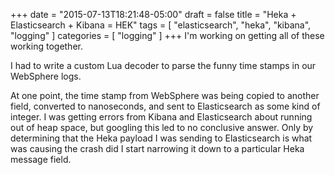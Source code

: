 +++
date = "2015-07-13T18:21:48-05:00"
draft = false
title = "Heka + Elasticsearch + Kibana = HEK"
tags = [ "elasticsearch", "heka", "kibana", "logging" ]
categories = [ "logging" ]
+++
I'm working on getting all of these working together.

I had to write a custom Lua decoder to parse the funny time stamps in our WebSphere logs.

At one point, the time stamp from WebSphere was being copied to another field, converted to nanoseconds, and sent to Elasticsearch as some kind of integer. I was getting errors from Kibana and Elasticsearch about running out of heap space, but googling this led to no conclusive answer. Only by determining that the Heka payload I was sending to Elasticsearch is what was causing the crash did I start narrowing it down to a particular Heka message field.
